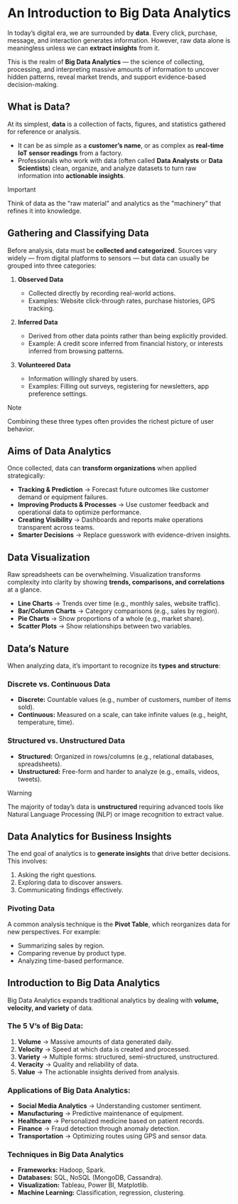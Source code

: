 # An Introduction to Big Data Analytics

In today’s digital era, we are surrounded by **data**. Every click, purchase, message, and interaction generates information. However, raw data alone is meaningless unless we can **extract insights** from it.

This is the realm of **Big Data Analytics** — the science of collecting, processing, and interpreting massive amounts of information to uncover hidden patterns, reveal market trends, and support evidence-based decision-making.

## What is Data?

At its simplest, **data** is a collection of facts, figures, and statistics gathered for reference or analysis.

* It can be as simple as a **customer’s name**, or as complex as **real-time IoT sensor readings** from a factory.
* Professionals who work with data (often called **Data Analysts** or **Data Scientists**) clean, organize, and analyze datasets to turn raw information into **actionable insights**.

> [!IMPORTANT]
> Think of data as the "raw material" and analytics as the "machinery" that refines it into knowledge.

## Gathering and Classifying Data

Before analysis, data must be **collected and categorized**. Sources vary widely — from digital platforms to sensors — but data can usually be grouped into three categories:

1. **Observed Data**

   * Collected directly by recording real-world actions.
   * Examples: Website click-through rates, purchase histories, GPS tracking.

2. **Inferred Data**

   * Derived from other data points rather than being explicitly provided.
   * Example: A credit score inferred from financial history, or interests inferred from browsing patterns.

3. **Volunteered Data**

   * Information willingly shared by users.
   * Examples: Filling out surveys, registering for newsletters, app preference settings.

> [!NOTE]
> Combining these three types often provides the richest picture of user behavior.

## Aims of Data Analytics

Once collected, data can **transform organizations** when applied strategically:

* **Tracking & Prediction** → Forecast future outcomes like customer demand or equipment failures.
* **Improving Products & Processes** → Use customer feedback and operational data to optimize performance.
* **Creating Visibility** → Dashboards and reports make operations transparent across teams.
* **Smarter Decisions** → Replace guesswork with evidence-driven insights.

## Data Visualization

Raw spreadsheets can be overwhelming. Visualization transforms complexity into clarity by showing **trends, comparisons, and correlations** at a glance.

* **Line Charts** → Trends over time (e.g., monthly sales, website traffic).
* **Bar/Column Charts** → Category comparisons (e.g., sales by region).
* **Pie Charts** → Show proportions of a whole (e.g., market share).
* **Scatter Plots** → Show relationships between two variables.

##  Data’s Nature

When analyzing data, it’s important to recognize its **types and structure**:

### **Discrete vs. Continuous Data**

* **Discrete:** Countable values (e.g., number of customers, number of items sold).
* **Continuous:** Measured on a scale, can take infinite values (e.g., height, temperature, time).

### **Structured vs. Unstructured Data**

* **Structured:** Organized in rows/columns (e.g., relational databases, spreadsheets).
* **Unstructured:** Free-form and harder to analyze (e.g., emails, videos, tweets).

> [!WARNING] 
> The majority of today’s data is **unstructured** requiring advanced tools like Natural Language Processing (NLP) or image recognition to extract value.

## Data Analytics for Business Insights

The end goal of analytics is to **generate insights** that drive better decisions. This involves:

1. Asking the right questions.
2. Exploring data to discover answers.
3. Communicating findings effectively.

### Pivoting Data

A common analysis technique is the **Pivot Table**, which reorganizes data for new perspectives. For example:

* Summarizing sales by region.
* Comparing revenue by product type.
* Analyzing time-based performance.

## Introduction to Big Data Analytics

Big Data Analytics expands traditional analytics by dealing with **volume, velocity, and variety** of data.

### The 5 V’s of Big Data:

1. **Volume** → Massive amounts of data generated daily.
2. **Velocity** → Speed at which data is created and processed.
3. **Variety** → Multiple forms: structured, semi-structured, unstructured.
4. **Veracity** → Quality and reliability of data.
5. **Value** → The actionable insights derived from analysis.

### Applications of Big Data Analytics:

* **Social Media Analytics** → Understanding customer sentiment.
* **Manufacturing** → Predictive maintenance of equipment.
* **Healthcare** → Personalized medicine based on patient records.
* **Finance** → Fraud detection through anomaly detection.
* **Transportation** → Optimizing routes using GPS and sensor data.

### Techniques in Big Data Analytics

* **Frameworks:** Hadoop, Spark.
* **Databases:** SQL, NoSQL (MongoDB, Cassandra).
* **Visualization:** Tableau, Power BI, Matplotlib.
* **Machine Learning:** Classification, regression, clustering.
